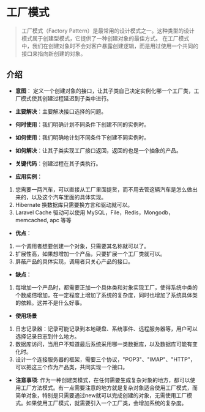 # 工厂模式

>工厂模式（Factory Pattern）是最常用的设计模式之一。这种类型的设计模式属于创建型模式，它提供了一种创建对象的最佳方式。
在工厂模式中，我们在创建对象时不会对客户暴露创建逻辑，而是用过使用一个共同的接口来指向新创建的对象。

## 介绍

- **意图**： 定义一个创建对象的接口，让其子类自己决定实例化哪一个工厂类，工厂模式使其创建过程延迟到子类中进行。

- **主要解决**：主要解决接口选择的问题。

- **何时使用**：我们明确计划不同条件下创建不同的实例时。

- **如何使用**：我们明确地计划不同条件下创建不同实例时。

- **如何解决**：让其子类实现工厂接口返回，返回的也是一个抽象的产品。

- **关键代码**：创建过程在其子类执行。

- **应用实例**：

1. 您需要一两汽车，可以直接从工厂里面提货，而不用去管这辆汽车是怎么做出来的，以及这个汽车里面的具体实现。
2. Hibernate 换数据库只需要换方言和驱动就可以。
3. Laravel Cache 驱动可以使用 MySQL，File，Redis，Mongodb，memcached, apc 等等

- **优点**：

1. 一个调用者想要创建一个对象，只需要其名称就可以了。
2. 扩展性高，如果想增加一个产品，只要扩展一个工厂类就可以。
3. 屏蔽产品的具体实现，调用者只关心产品的接口。

- **缺点**：

1. 每增加一个产品时，都需要正加一个具体类和对象实现工厂，使得系统中类的个数成倍增加，在一定程度上增加了系统的复杂度，同时也增加了系统具体类的依赖。这并不是什么好事。

- **使用场景**

1. 日志记录器：记录可能记录到本地硬盘、系统事件、远程服务器等，用户可以选择记录日志到什么地方。
2. 数据库访问，当用户不知道最后系统采用哪一类数据库，以及数据库可能有变化时。
3. 设计一个连接服务器的框架，需要三个协议，"POP3"、"IMAP"、"HTTP"，可以把这三个作为产品类，共同实现一个接口。

- **注意事项**: 作为一种创建类模式，在任何需要生成复杂对象的地方，都可以使用工厂方法模式。有一点需要注意的地方就是复杂对象适合使用工厂模式，而简单对象，特别是只需要通过new就可以完成创建的对象，无需使用工厂模式。如果使用工厂模式，就需要引入一个工厂类，会增加系统的复杂度。
